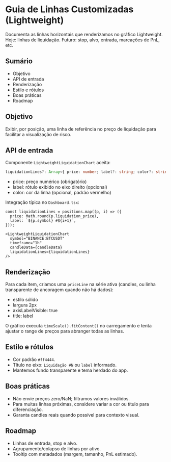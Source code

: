 # Guia de Linhas Customizadas (Lightweight)

Documenta as linhas horizontais que renderizamos no gráfico Lightweight. Hoje: linhas de liquidação. Futuro: stop, alvo, entrada, marcações de PnL, etc.

## Sumário
- Objetivo
- API de entrada
- Renderização
- Estilo e rótulos
- Boas práticas
- Roadmap

## Objetivo
Exibir, por posição, uma linha de referência no preço de liquidação para facilitar a visualização de risco.

## API de entrada
Componente `LightweightLiquidationChart` aceita:

```ts
liquidationLines?: Array<{ price: number; label?: string; color?: string }>
```

- price: preço numérico (obrigatório)
- label: rótulo exibido no eixo direito (opcional)
- color: cor da linha (opcional, padrão vermelho)

Integração típica no `Dashboard.tsx`:
```tsx
const liquidationLines = positions.map((p, i) => ({
  price: Math.round(p.liquidation_price),
  label: `${p.symbol} #${i+1}`,
}));

<LightweightLiquidationChart
  symbol="BINANCE:BTCUSDT"
  timeframe="1h"
  candleData={candleData}
  liquidationLines={liquidationLines}
/>
```

## Renderização
Para cada item, criamos uma `priceLine` na série ativa (candles, ou linha transparente de ancoragem quando não há dados):
- estilo sólido
- largura 2px
- axisLabelVisible: true
- title: label

O gráfico executa `timeScale().fitContent()` no carregamento e tenta ajustar o range de preços para abranger todas as linhas.

## Estilo e rótulos
- Cor padrão `#ff4444`.
- Título no eixo: `Liquidação #N` ou `label` informado.
- Mantemos fundo transparente e tema herdado do app.

## Boas práticas
- Não envie preços zero/NaN; filtramos valores inválidos.
- Para muitas linhas próximas, considere variar a cor ou título para diferenciação.
- Garanta candles reais quando possível para contexto visual.

## Roadmap
- Linhas de entrada, stop e alvo.
- Agrupamento/colapso de linhas por ativo.
- Tooltip com metadados (margem, tamanho, PnL estimado).
